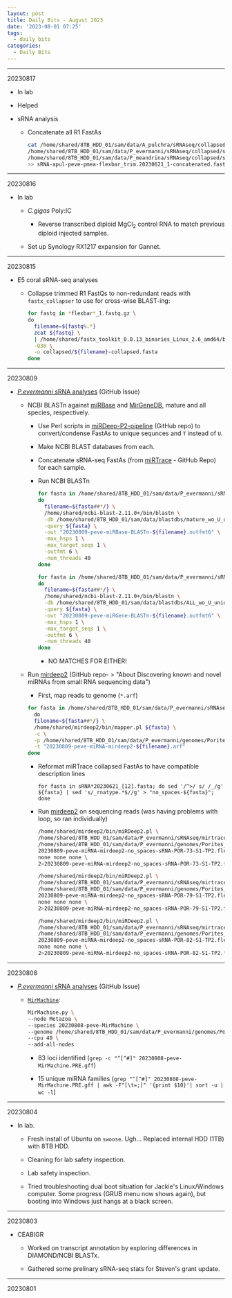 ```yaml
---
layout: post
title: Daily Bits - August 2023
date: '2023-08-01 07:25'
tags: 
  - daily bits
categories: 
  - Daily Bits
---
```


---

20230817

- In lab

- Helped

- sRNA analysis

  - Concatenate all R1 FastAs

    ```bash
    cat /home/shared/8TB_HDD_01/sam/data/A_pulchra/sRNAseq/collapsed/sRNA-ACR-140-145-150-173-178-S1-TP2.flexbar_trim.20230621_1.fastq-collapsed.fasta \
    /home/shared/8TB_HDD_01/sam/data/P_evermanni/sRNAseq/collapsed/sRNA-POR-73-79-82-S1-TP2.flexbar_trim.20230621_1.fastq-collapsed.fasta \
    /home/shared/8TB_HDD_01/sam/data/P_meandrina/sRNAseq/collapsed/sRNA-POC-47-48-50-53-57-S1-TP2.flexbar_trim.20230621_1.fastq-collapsed.fasta \
    >> sRNA-apul-peve-pmea-flexbar_trim.20230621_1-concatenated.fasta
    ```

---

20230816

- In lab

  - _C.gigas_ Poly:IC

    - Reverse transcribed diploid MgCl<sub>2</sub> control RNA to match previous diploid injected samples.

  - Set up Synology RX1217 expansion for Gannet.

---

20230815

- E5 coral sRNA-seq analyses

  - Collapse trimmed R1 FastQs to non-redundant reads with `fastx_collapser` to use for cross-wise BLAST-ing:

    ```bash
    for fastq in *flexbar*_1.fastq.gz \
    do
      filename=${fastq%.*}
      zcat ${fastq} \
      | /home/shared/fastx_toolkit_0.0.13_binaries_Linux_2.6_amd64/bin/fastx_collapser \
      -Q30 \
      -o collapsed/${filename}-collapsed.fasta
    done
    ```

---

20230809

- [_P.evermanni_ sRNA analyses](https://github.com/urol-e5/deep-dive/issues/27) (GitHub Issue)

  - NCBI BLASTn against [miRBase](https://www.mirbase.org/download/) and [MirGeneDB](https://www.mirgenedb.org/download), mature and all species, respectively.

    - Use Perl scripts in [miRDeep-P2-pipeline](https://github.com/TF-Chan-Lab/miRDeep-P2_pipeline) (GitHub repo) to convert/condense FastAs to unique sequnces and `T` instead of `U`.

    - Make NCBI BLAST databases from each.

    - Concatenate sRNA-seq FastAs (from [miRTrace](https://github.com/friedlanderlab/mirtrace) - GitHub Repo) for each sample.

    - Run NCBI BLASTn

      ```bash
      for fasta in /home/shared/8TB_HDD_01/sam/data/P_evermanni/sRNAseq/mirtrace.config.output/qc_passed_reads.all.collapsed/*cat.fasta
      do
        filename=${fasta##*/} \
        /home/shared/ncbi-blast-2.11.0+/bin/blastn \
        -db /home/shared/8TB_HDD_01/sam/data/blastdbs/mature_wo_U_uniq.fa \
        -query ${fasta} \
        -out "20230809-peve-miRBase-BLASTn-${filename}.outfmt6" \
        -max_hsps 1 \
        -max_target_seqs 1 \
        -outfmt 6 \
        -num_threads 40
      done
      ```

      ```bash
      for fasta in /home/shared/8TB_HDD_01/sam/data/P_evermanni/sRNAseq/mirtrace.config.output/qc_passed_reads.all.collapsed/*cat.fasta
      do 
        filename=${fasta##*/} \
        /home/shared/ncbi-blast-2.11.0+/bin/blastn \
        -db /home/shared/8TB_HDD_01/sam/data/blastdbs/ALL_wo_U_uniq.fas \
        -query ${fasta} \
        -out "20230809-peve-miRGene-BLASTn-${filename}.outfmt6" \
        -max_hsps 1 \
        -max_target_seqs 1 \
        -outfmt 6 \
        -num_threads 40
      done
      ```

      - NO MATCHES FOR EITHER!

  - Run [mirdeep2](https://github.com/rajewsky-lab/mirdeep2) (GitHub repo- > "About
Discovering known and novel miRNAs from small RNA sequencing data")

    - First, map reads to genome (`*.arf`)

    ```bash
    for fasta in /home/shared/8TB_HDD_01/sam/data/P_evermanni/sRNAseq/mirtrace.config.output/qc_passed_reads.all.collapsed/no_spaces*.fasta\
      do
      filename=${fasta##*/} \
      /home/shared/mirdeep2/bin/mapper.pl ${fasta} \
      -c \
      -p /home/shared/8TB_HDD_01/sam/data/P_evermanni/genomes/Porites_evermanni_v1 \
      -t "20230809-peve-miRNA-mirdeep2-${filename}.arf"
    done
    ```

    - Reformat miRTrace collapsed FastAs to have compatible description lines

      `for fasta in sRNA*20230621_[12].fasta; do sed '/^>/ s/ /_/g' ${fasta} | sed 's/_rnatype.*$//g' > "no_spaces-${fasta}"; done`

    - Run [mirdeep2](https://github.com/rajewsky-lab/mirdeep2) on sequencing reads (was having problems with loop, so ran individually)

      ```bash
      /home/shared/mirdeep2/bin/miRDeep2.pl \
      /home/shared/8TB_HDD_01/sam/data/P_evermanni/sRNAseq/mirtrace.config.output/qc_passed_reads.all.collapsed/no_spaces-sRNA-POR-73-S1-TP2.flexbar_trim.20230621_1.fasta \
      /home/shared/8TB_HDD_01/sam/data/P_evermanni/genomes/Porites_evermanni_v1.fa \
      20230809-peve-miRNA-mirdeep2-no_spaces-sRNA-POR-73-S1-TP2.flexbar_trim.20230621_1.fasta.arf \
      none none none \
      2>20230809-peve-miRNA-mirdeep2-no_spaces-sRNA-POR-73-S1-TP2.flexbar_trim.20230621_1.fasta.log
      ```

      ```bash
      /home/shared/mirdeep2/bin/miRDeep2.pl \
      /home/shared/8TB_HDD_01/sam/data/P_evermanni/sRNAseq/mirtrace.config.output/qc_passed_reads.all.collapsed/no_spaces-sRNA-POR-79-S1-TP2.flexbar_trim.20230621_1.fasta \
      /home/shared/8TB_HDD_01/sam/data/P_evermanni/genomes/Porites_evermanni_v1.fa \
      20230809-peve-miRNA-mirdeep2-no_spaces-sRNA-POR-79-S1-TP2.flexbar_trim.20230621_1.fasta.arf \
      none none none \
      2>20230809-peve-miRNA-mirdeep2-no_spaces-sRNA-POR-79-S1-TP2.flexbar_trim.20230621_1.fasta.log
      ```

      ```bash
      /home/shared/mirdeep2/bin/miRDeep2.pl \
      /home/shared/8TB_HDD_01/sam/data/P_evermanni/sRNAseq/mirtrace.config.output/qc_passed_reads.all.collapsed/no_spaces-sRNA-POR-82-S1-TP2.flexbar_trim.20230621_1.fasta \
      /home/shared/8TB_HDD_01/sam/data/P_evermanni/genomes/Porites_evermanni_v1.fa \
      20230809-peve-miRNA-mirdeep2-no_spaces-sRNA-POR-82-S1-TP2.flexbar_trim.20230621_1.fasta.arf \
      none none none \
      2>20230809-peve-miRNA-mirdeep2-no_spaces-sRNA-POR-82-S1-TP2.flexbar_trim.20230621_1.fasta.log
      ```

---

20230808

- [_P.evermanni_ sRNA analyses](https://github.com/urol-e5/deep-dive/issues/27) (GitHub Issue)

  - [`MirMachine`](https://github.com/sinanugur/MirMachine):

    ```bash
    MirMachine.py \
    --node Metazoa \
    --species 20230808-peve-MirMachine \
    --genome /home/shared/8TB_HDD_01/sam/data/P_evermanni/genomes/Porites_evermanni_v1.fa \
    --cpu 40 \
    --add-all-nodes
    ```

    - 83 loci identified (`grep -c "^[^#]" 20230808-peve-MirMachine.PRE.gff`)

    - 15 unique miRNA families (`grep "^[^#]" 20230808-peve-MirMachine.PRE.gff | awk -F"[\t=;]" '{print $10}'| sort -u | wc -l`)


---

20230804

- In lab.

  - Fresh install of Ubuntu on `swoose`. Ugh... Replaced internal HDD (1TB) with 8TB HDD.

  - Cleaning for lab safety inspection.

  - Lab safety inspection.

  - Tried troubleshooting dual boot situation for Jackie's Linux/Windows computer. Some progress (GRUB menu now shows again), but booting into Windows just hangs at a black screen.

---

20230803

- CEABIGR

  - Worked on transcript annotation by exploring differences in DIAMOND/NCBI BLASTx.

  - Gathered some prelinary sRNA-seq stats for Steven's grant update.

---

20230801

